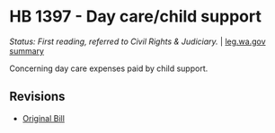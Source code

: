 # HB 1397 - Day care/child support
*Status: First reading, referred to Civil Rights & Judiciary.* | [leg.wa.gov summary](https://app.leg.wa.gov/billsummary?BillNumber=1397&Year=2021)

Concerning day care expenses paid by child support.

## Revisions
* [Original Bill](1/)